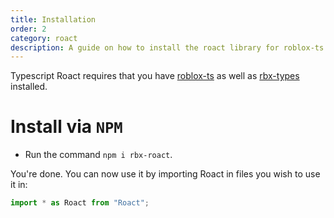 ```yaml
---
title: Installation
order: 2
category: roact
description: A guide on how to install the roact library for roblox-ts.
---
```

Typescript Roact requires that you have [roblox-ts](https://github.com/roblox-ts/roblox-ts) as well as [rbx-types](https://github.com/roblox-ts/rbx-types) installed.

# Install via `NPM`
- Run the command `npm i rbx-roact`.

You're done. You can now use it by importing Roact in files you wish to use it in:
```ts
import * as Roact from "Roact";
```
